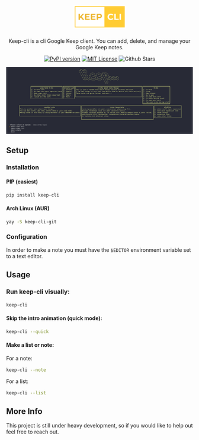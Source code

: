 
<h1 align="center"><img src="images/logo.png" style="width:140px; height:auto"></h1>
<p align="center">Keep-cli is a cli Google Keep client. You can add, delete, and manage your Google Keep notes.</p>

<p align="center">
<a href="https://badge.fury.io/py/keep-cli"><img src="https://badge.fury.io/py/keep-cli.svg" alt="PyPI version" height="18"></a>
<a href="./LICENSE.md"><img src="https://img.shields.io/badge/License-MIT-yellow.svg" alt="MIT License" height="18"></a>
<img src="https://img.shields.io/github/stars/zack-ashen/keep-cli" alt="Github Stars" height="18">


</p>

![alt text](images/screenshot.png "Demo")

## Setup

### Installation

#### PIP (easiest)
```sh
pip install keep-cli
```

#### Arch Linux (AUR)
```sh
yay -S keep-cli-git
```

### Configuration
In order to make a note you must have the `$EDITOR` environment variable set to a text editor.

## Usage

### Run keep-cli visually:
```sh
keep-cli
```
#### Skip the intro animation (quick mode):
```sh
keep-cli --quick
```
#### Make a list or note:
For a note:
```sh
keep-cli --note
```
For a list:
```sh
keep-cli --list
```
## More Info
<p> This project is still under heavy development, so if you would like to help out feel free to reach out. </p>
